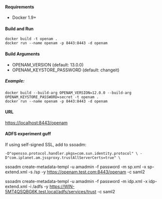 
#### Requirements
- Docker 1.9+

#### Build and Run
```
docker build -t openam .
docker run --name openam -p 8443:8443 -d openam
```

#### Build Arguments
- OPENAM_VERSION (default: 13.0.0)
- OPENAM_KEYSTORE_PASSWORD (default: changeit)

##### Example:
```
docker build --build-arg OPENAM_VERSION=12.0.0 --build-arg OPENAM_KEYSTORE_PASSWORD=secret -t openam .
docker run --name openam -p 8443:8443 -d openam
```

#### URL
<https://localhost:8443/openam>


#### ADFS experiment guff
If using self-signed SSL, add to ssoadm:

``
-D"opensso.protocol.handler.pkgs=com.sun.identity.protocol" \
-D"com.iplanet.am.jssproxy.trustAllServerCerts=true" \
``

ssoadm create-metadata-templ -u amadmin -f password -m sp.xml -x sp-extend.xml -s /sp -y https://openam.test.com:8443/openam -c saml2

ssoadm create-metadata-templ -u amadmin -f password -m idp.xml -x idp-extend.xml -i /adfs -y https://WIN-5MT4QSQBG6K.test.local/adfs/services/trust -c saml2
